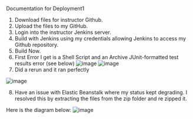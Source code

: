 Documentation for Deployment1
1. Download files for instructor Github.
2. Upload the files to my GitHub.
3. Login into the instructor Jenkins server.
4. Build with Jenkins using my credentials allowing Jenkins to access my Github repository.
5. Build Now.
6. First Error I get is a Shell Script and an Archive JUnit-formatted test results error (see below)
![image](https://github.com/auzhangLABS/C4_deployment1/assets/138344000/9412401d-e892-42aa-985a-f2d82750e26c)
![image](https://github.com/auzhangLABS/C4_deployment1/assets/138344000/859f13da-7af4-4174-bc43-af24fa87b759)
7. Did a rerun and it ran perfectly

![image](https://github.com/auzhangLABS/C4_deployment1/assets/138344000/95f97ed4-935f-4750-beeb-029fc572ade3)

8. Have an issue with Elastic Beanstalk where my status kept degrading. I resolved this by extracting the files from the zip folder and re zipped it.

   
Here is the diagram below:
![image](https://github.com/auzhangLABS/C4_deployment1/assets/138344000/4d47aa50-0a28-441b-830c-97992deeeb02)
